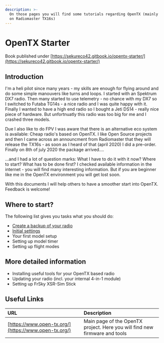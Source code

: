 ```yaml
---
description: >-
  On those pages you will find some tutorials regarding OpenTX (mainly focused
  on Radiomaster TX16s)
---
```


# OpenTX Starter

Book published under [https://sekureco42.gitbook.io/opentx-starter/](https://sekureco42.gitbook.io/opentx-starter/)

## Introduction

I'm a heli pilot since many years - my skills are enough for flying around and do some simple manouvers like turns and loops. I started with an Spektrum DX7 radio. Then many started to use telemetry - no chance with my DX7 so I switched to Futaba TG14s - a nice radio and I was quite happy with it. Finally I wanted to have a high end radio so I bought a Jeti DS14 - really nice piece of hardware. But unfortnuatly this radio was too big for me and I crashed three models.

Due I also like to do FPV I was aware that there is an alternative eco system is available: Cheap radio's based on OpenTX. I like Open Source projects and then I came across an announcment from Radiomaster that they will release the TX16s - as soon as I heard of that \(april 2020\) I did a pre-order. Finally on 8th of july 2020 the package arrived....

...and I had a lot of question marks: What I have to do it with it now? Where to start? What has to be done first? I checked available information in the internet - you will find many interesting information. But if you are beginner like me in the OpenTX environment you will get lost soon.

With this documents I will help others to have a smoother start into OpenTX. Feedback is welcome!

## Where to start?

The following list gives you tasks what you should do:

* [Create a backup of your radio](create-a-backup-of-your-radio.md)
* [Initial settings](initial-settings.md)
* Your first model setup
* Setting up model timer
* Setting up flight modes

## More detailed information

* Installing useful tools for your OpenTX based radio
* Updating your radio \(incl. your internal 4-in-1 module\)
* Setting up FrSky XSR-Sim Stick

## Useful Links

| URL | Description |
| :--- | :--- |
| [https://www.open-tx.org/](https://www.open-tx.org/) | Main page of the OpenTX project. Here you will find new firmware and tools  |

